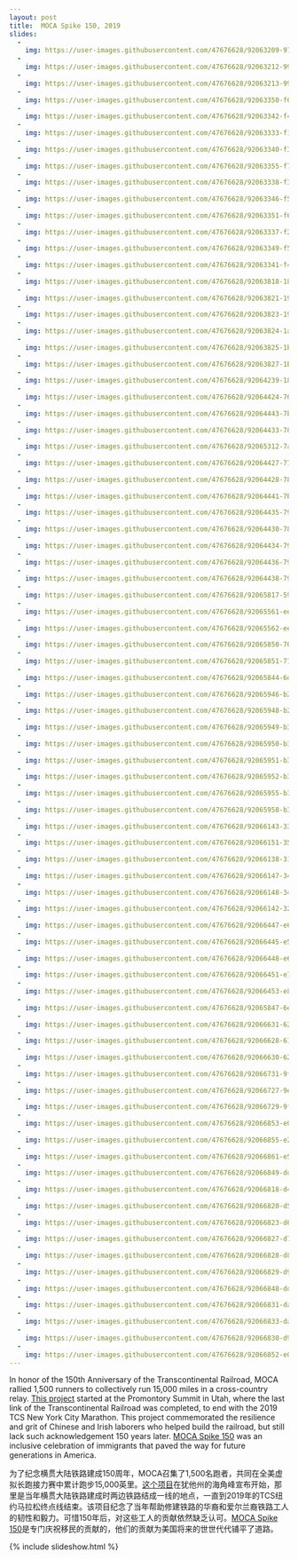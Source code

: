 ```yaml
---
layout: post
title:  MOCA Spike 150, 2019
slides:
  -
    img: https://user-images.githubusercontent.com/47676628/92063209-975c1f00-ed68-11ea-9691-6179fd15cd32.jpg
  -
    img: https://user-images.githubusercontent.com/47676628/92063212-9925e280-ed68-11ea-964a-05bf0fdf6993.jpg
  -
    img: https://user-images.githubusercontent.com/47676628/92063213-9925e280-ed68-11ea-911e-feec1fa4c0fa.jpg
  -
    img: https://user-images.githubusercontent.com/47676628/92063350-f6219880-ed68-11ea-8ec7-0f244bfc90e5.jpg
  -
    img: https://user-images.githubusercontent.com/47676628/92063342-f4f06b80-ed68-11ea-9116-f95a31452d68.jpg
  -
    img: https://user-images.githubusercontent.com/47676628/92063333-f1f57b00-ed68-11ea-8d3a-e1d7510a9f01.jpg
  -
    img: https://user-images.githubusercontent.com/47676628/92063340-f3bf3e80-ed68-11ea-9807-b0c027d386e8.jpg
  -
    img: https://user-images.githubusercontent.com/47676628/92063355-f752c580-ed68-11ea-800b-f9a1d8bd905d.jpg
  -
    img: https://user-images.githubusercontent.com/47676628/92063338-f326a800-ed68-11ea-9891-eabe4fe34c16.jpg
  -
    img: https://user-images.githubusercontent.com/47676628/92063346-f5890200-ed68-11ea-9a26-a768aa041354.jpg
  -
    img: https://user-images.githubusercontent.com/47676628/92063351-f6ba2f00-ed68-11ea-8ac9-39fadfcddcfa.jpg
  -
    img: https://user-images.githubusercontent.com/47676628/92063337-f28e1180-ed68-11ea-8304-16dda9340709.jpg
  -
    img: https://user-images.githubusercontent.com/47676628/92063349-f5890200-ed68-11ea-9e89-e8786c927ad1.jpg
  -
    img: https://user-images.githubusercontent.com/47676628/92063341-f457d500-ed68-11ea-99e7-b37cf02dd707.jpg
  -
    img: https://user-images.githubusercontent.com/47676628/92063818-1867e600-ed6a-11ea-9e7b-6e2b68174f9e.jpg
  -
    img: https://user-images.githubusercontent.com/47676628/92063821-19007c80-ed6a-11ea-93d1-9a9f7214356c.jpg
  -
    img: https://user-images.githubusercontent.com/47676628/92063823-19991300-ed6a-11ea-86f3-76316644be44.jpg
  - 
    img: https://user-images.githubusercontent.com/47676628/92063824-1aca4000-ed6a-11ea-9d5d-7bdc283f3aec.jpg
  - 
    img: https://user-images.githubusercontent.com/47676628/92063825-1b62d680-ed6a-11ea-8433-90a9e6d44ab5.jpg
  -
    img: https://user-images.githubusercontent.com/47676628/92063827-1b62d680-ed6a-11ea-9c27-2550e798f964.jpg
  -
    img: https://user-images.githubusercontent.com/47676628/92064239-181c1a80-ed6b-11ea-834c-96bfb549b6ed.jpg
  -
    img: https://user-images.githubusercontent.com/47676628/92064424-76e19400-ed6b-11ea-9b3a-ecd702a9359f.jpg
  -
    img: https://user-images.githubusercontent.com/47676628/92064443-7ba64800-ed6b-11ea-8f77-09b7425048fc.jpg
  -
    img: https://user-images.githubusercontent.com/47676628/92064433-78ab5780-ed6b-11ea-9654-c95336527626.jpg
  -
    img: https://user-images.githubusercontent.com/47676628/92065312-7a761a80-ed6d-11ea-8bb7-1ca4cb9ecbc9.jpg
  -
    img: https://user-images.githubusercontent.com/47676628/92064427-777a2a80-ed6b-11ea-8859-19a03c23f528.jpg
  -
    img: https://user-images.githubusercontent.com/47676628/92064428-7812c100-ed6b-11ea-9d4e-becd43900dec.jpg
  -
    img: https://user-images.githubusercontent.com/47676628/92064441-7b0db180-ed6b-11ea-9f37-bc67fc67474c.jpg
  -
    img: https://user-images.githubusercontent.com/47676628/92064435-7943ee00-ed6b-11ea-9039-5bb938c9b0a0.jpg
  - 
    img: https://user-images.githubusercontent.com/47676628/92064430-78ab5780-ed6b-11ea-8acb-822f9df07d78.jpg
  -
    img: https://user-images.githubusercontent.com/47676628/92064434-7943ee00-ed6b-11ea-8536-92dba71731a0.jpg
  -
    img: https://user-images.githubusercontent.com/47676628/92064436-79dc8480-ed6b-11ea-9369-30c0688b8e27.jpg
  -
    img: https://user-images.githubusercontent.com/47676628/92064438-79dc8480-ed6b-11ea-99ed-2d25e29fc767.jpg
  -
    img: https://user-images.githubusercontent.com/47676628/92065817-59fa9000-ed6e-11ea-8241-580b2e6ae38e.jpg
  -
    img: https://user-images.githubusercontent.com/47676628/92065561-ee182780-ed6d-11ea-85eb-ec3b2dbda407.jpg
  -
    img: https://user-images.githubusercontent.com/47676628/92065562-eeb0be00-ed6d-11ea-9299-0c3eab789bed.jpg
  -
    img: https://user-images.githubusercontent.com/47676628/92065850-70a0e700-ed6e-11ea-825c-247a4c195be0.jpg
  -
    img: https://user-images.githubusercontent.com/47676628/92065851-71397d80-ed6e-11ea-98c2-3597bd95fd0d.jpg
  -
    img: https://user-images.githubusercontent.com/47676628/92065844-6d0d6000-ed6e-11ea-84b2-a141eb9e6c12.jpg
  -
    img: https://user-images.githubusercontent.com/47676628/92065946-b2319200-ed6e-11ea-87fa-29f29d9d947b.jpg
  -
    img: https://user-images.githubusercontent.com/47676628/92065948-b2ca2880-ed6e-11ea-8fc2-af0f25e6bce6.jpg
  -
    img: https://user-images.githubusercontent.com/47676628/92065949-b362bf00-ed6e-11ea-9c48-928fa34eda5d.jpg
  -
    img: https://user-images.githubusercontent.com/47676628/92065950-b362bf00-ed6e-11ea-9218-838de7af9b14.jpg
  -
    img: https://user-images.githubusercontent.com/47676628/92065951-b362bf00-ed6e-11ea-9f0c-856c23b728ee.jpg
  -
    img: https://user-images.githubusercontent.com/47676628/92065952-b3fb5580-ed6e-11ea-94b4-65334bf71721.jpg
  -
    img: https://user-images.githubusercontent.com/47676628/92065955-b3fb5580-ed6e-11ea-94f3-c19f36baeecb.jpg
  -
    img: https://user-images.githubusercontent.com/47676628/92065958-b3fb5580-ed6e-11ea-983c-697c2bf14525.jpg
  -
    img: https://user-images.githubusercontent.com/47676628/92066143-33892480-ed6f-11ea-99bd-6fbb3dc949a2.jpg
  -
    img: https://user-images.githubusercontent.com/47676628/92066151-35eb7e80-ed6f-11ea-8f13-cd19664d6280.jpg
  -
    img: https://user-images.githubusercontent.com/47676628/92066138-3126ca80-ed6f-11ea-8288-d7c19aef7855.png
  -
    img: https://user-images.githubusercontent.com/47676628/92066147-3421bb00-ed6f-11ea-9124-a0919cd33c46.jpg
  -
    img: https://user-images.githubusercontent.com/47676628/92066148-34ba5180-ed6f-11ea-9613-cf237272eb1c.png
  -
    img: https://user-images.githubusercontent.com/47676628/92066142-32f08e00-ed6f-11ea-9969-d8ddc215dbb5.jpg
  -
    img: https://user-images.githubusercontent.com/47676628/92066447-e6598280-ed6f-11ea-8104-985f0f8fcc10.jpg
  -
    img: https://user-images.githubusercontent.com/47676628/92066445-e5c0ec00-ed6f-11ea-8bbc-48952700627b.jpg
  -
    img: https://user-images.githubusercontent.com/47676628/92066448-e6f21900-ed6f-11ea-9aa4-5ebe37ea4c0a.jpg
  -
    img: https://user-images.githubusercontent.com/47676628/92066451-e78aaf80-ed6f-11ea-8d4c-f8024e23b089.jpg
  -
    img: https://user-images.githubusercontent.com/47676628/92066453-e8234600-ed6f-11ea-923b-47d7cb2ecdd7.jpg
  -
    img: https://user-images.githubusercontent.com/47676628/92065847-6ed72380-ed6e-11ea-8425-e55b665b3e96.jpg
  -
    img: https://user-images.githubusercontent.com/47676628/92066631-62ec6100-ed70-11ea-98aa-39930c7c4006.jpg
  -
    img: https://user-images.githubusercontent.com/47676628/92066628-61bb3400-ed70-11ea-8951-190cf14a36df.jpg
  -
    img: https://user-images.githubusercontent.com/47676628/92066630-6253ca80-ed70-11ea-8184-9122d00d7d8a.jpg
  -
    img: https://user-images.githubusercontent.com/47676628/92066731-9fb85800-ed70-11ea-8388-65f6f08b45a6.jpg
  -
    img: https://user-images.githubusercontent.com/47676628/92066727-9e872b00-ed70-11ea-99be-114a3d231a50.jpg
  -
    img: https://user-images.githubusercontent.com/47676628/92066729-9fb85800-ed70-11ea-89f0-31907d6859ec.jpg
  -
    img: https://user-images.githubusercontent.com/47676628/92066853-e0b06c80-ed70-11ea-9561-31744db5ddcc.jpg
  -
    img: https://user-images.githubusercontent.com/47676628/92066855-e27a3000-ed70-11ea-9673-e1258fc50eba.jpg
  -
    img: https://user-images.githubusercontent.com/47676628/92066861-e5752080-ed70-11ea-94bc-4137b158f58c.JPG
  -
    img: https://user-images.githubusercontent.com/47676628/92066849-ddb57c00-ed70-11ea-8295-7cb1ee9df5ab.JPG
  -
    img: https://user-images.githubusercontent.com/47676628/92066818-d42c1400-ed70-11ea-8240-a7085f4f864a.JPG
  -
    img: https://user-images.githubusercontent.com/47676628/92066820-d55d4100-ed70-11ea-9d31-1353ad843eba.JPG
  -
    img: https://user-images.githubusercontent.com/47676628/92066823-d68e6e00-ed70-11ea-8f50-57521478dd88.JPG
  -
    img: https://user-images.githubusercontent.com/47676628/92066827-d7bf9b00-ed70-11ea-9e59-f3140db5ad3c.JPG
  -
    img: https://user-images.githubusercontent.com/47676628/92066828-d8f0c800-ed70-11ea-9744-f1222e7ac44f.JPG
  -
    img: https://user-images.githubusercontent.com/47676628/92066829-d9895e80-ed70-11ea-95a8-b875d059c2de.JPG
  -
    img: https://user-images.githubusercontent.com/47676628/92066848-dd1ce580-ed70-11ea-8b31-670d229fef2d.JPG
  -
    img: https://user-images.githubusercontent.com/47676628/92066831-da21f500-ed70-11ea-980e-ef32a40c49b9.JPG
  -
    img: https://user-images.githubusercontent.com/47676628/92066833-da21f500-ed70-11ea-8c11-4c7b15edb307.JPG
  -
    img: https://user-images.githubusercontent.com/47676628/92066830-d9895e80-ed70-11ea-8e40-90a504b1f06e.JPG
  -
    img: https://user-images.githubusercontent.com/47676628/92066852-e017d600-ed70-11ea-8e6f-ecac542be308.JPG
---
```

In honor of the 150th Anniversary of the Transcontinental Railroad, MOCA rallied 1,500 runners to collectively run 15,000 miles in a cross-country relay. [This project](https://www.mocanyc.org/about/press/press_release/museum_of_chinese_in_america_moca_launches_moca_spike_150_initiative_honor) started at the Promontory Summit in Utah, where the last link of the Transcontinental Railroad was completed, to end with the 2019 TCS New York City Marathon. This project commemorated the resilience and grit of Chinese and Irish laborers who helped build the railroad, but still lack such acknowledgement 150 years later. [MOCA Spike 150](https://spike150.mocanyc.org) was an inclusive celebration of immigrants that paved the way for future generations in America. 

为了纪念横贯大陆铁路建成150周年，MOCA召集了1,500名跑者，共同在全美虚拟长跑接力赛中累计跑步15,000英里。[这个项目](https://www.mocanyc.org/about/press/press_release/museum_of_chinese_in_america_moca_launches_moca_spike_150_initiative_honor)在犹他州的海角峰宣布开始，那里是当年横贯大陆铁路建成时两边铁路结成一线的地点，一直到2019年的TCS纽约马拉松终点线结束。该项目纪念了当年帮助修建铁路的华裔和爱尔兰裔铁路工人的韧性和毅力。可惜150年后，对这些工人的贡献依然缺乏认可。[MOCA Spike 150](https://spike150.mocanyc.org)是专门庆祝移民的贡献的，他们的贡献为美国将来的世世代代铺平了道路。

{% include slideshow.html %}
